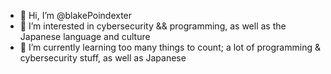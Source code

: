 - 👋 Hi, I’m @blakePoindexter
- 👀 I’m interested in cybersecurity && programming, as well as the Japanese language and culture
- 🌱 I’m currently learning too many things to count; a lot of programming & cybersecurity stuff, as well as Japanese

<!---
blakePoindexter/blakePoindexter is a ✨ special ✨ repository because its `README.md` (this file) appears on your GitHub profile.
You can click the Preview link to take a look at your changes.
--->
